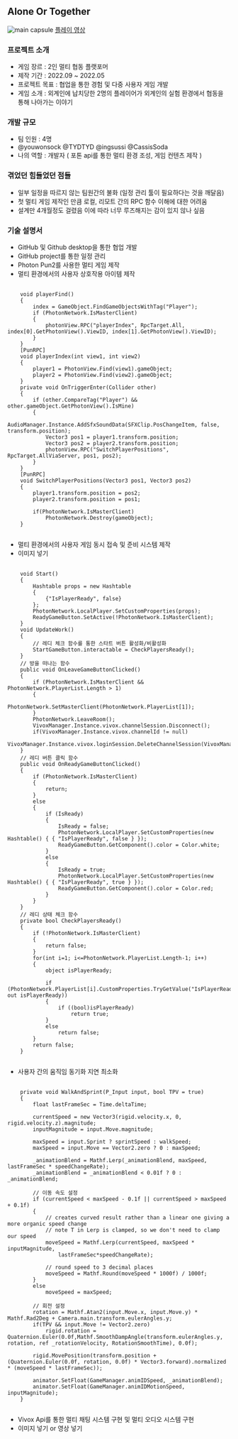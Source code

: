 ## Alone Or Together
![main capsule](https://github.com/TYDTYD/Alone_Or_Together_ver2/assets/48386074/011e6aa9-5e00-4a85-8a09-e9592388c956)
[플레이 영상](https://youtu.be/Okd6aUe-2yk)
### 프로젝트 소개
- 게임 장르 : 2인 멀티 협동 플랫포머
- 제작 기간 : 2022.09 ~ 2022.05
- 프로젝트 목표 : 협업을 통한 경험 및 다중 사용자 게임 개발
- 게임 소개 : 외계인에 납치당한 2명의 플레이어가 외계인의 실험 환경에서 협동을 통해 나아가는 이야기

### 개발 규모
- 팀 인원 : 4명
- @youwonsock @TYDTYD @ingsussi @CassisSoda
- 나의 역할 : 개발자 ( 포톤 api를 통한 멀티 환경 조성, 게임 컨텐츠 제작 )

### 겪었던 힘들었던 점들
- 일부 일정을 따르지 않는 팀원간의 불화 (일정 관리 툴이 필요하다는 것을 깨달음)
- 첫 멀티 게임 제작인 만큼 로컬, 리모트 간의 RPC 함수 이해에 대한 어려움
- 설계만 4개월정도 걸렸음 이에 따라 너무 루즈해지는 감이 있지 않나 싶음
### 기술 설명서
- GitHub 및 Github desktop을 통한 협업 개발
- GitHub project를 통한 일정 관리
- Photon Pun2를 사용한 멀티 게임 제작
- 멀티 환경에서의 사용자 상호작용 아이템 제작
<pre>
  <code>
    void playerFind()
    {
        index = GameObject.FindGameObjectsWithTag("Player");
        if (PhotonNetwork.IsMasterClient)
        {
            photonView.RPC("playerIndex", RpcTarget.All, index[0].GetPhotonView().ViewID, index[1].GetPhotonView().ViewID);
        }
    }
    [PunRPC]
    void playerIndex(int view1, int view2)
    {
        player1 = PhotonView.Find(view1).gameObject;
        player2 = PhotonView.Find(view2).gameObject;
    }
    private void OnTriggerEnter(Collider other)
    {
        if (other.CompareTag("Player") && other.gameObject.GetPhotonView().IsMine)
        {
            AudioManager.Instance.AddSfxSoundData(SFXClip.PosChangeItem, false, transform.position);
            Vector3 pos1 = player1.transform.position;
            Vector3 pos2 = player2.transform.position;
            photonView.RPC("SwitchPlayerPositions", RpcTarget.AllViaServer, pos1, pos2);
        }
    }
    [PunRPC]
    void SwitchPlayerPositions(Vector3 pos1, Vector3 pos2)
    {
        player1.transform.position = pos2;
        player2.transform.position = pos1;

        if(PhotonNetwork.IsMasterClient)
            PhotonNetwork.Destroy(gameObject);
    }
  </code>
</pre>
- 멀티 환경에서의 사용자 게임 동시 접속 및 준비 시스템 제작
- 이미지 넣기
<pre>
  <code>
    void Start()
    {
        Hashtable props = new Hashtable
        {
            {"IsPlayerReady", false}
        };
        PhotonNetwork.LocalPlayer.SetCustomProperties(props);
        ReadyGameButton.SetActive(!PhotonNetwork.IsMasterClient);
    }
    void UpdateWork()
    {
        // 레디 체크 함수를 통한 스타트 버튼 활성화/비활성화
        StartGameButton.interactable = CheckPlayersReady();
    }
    // 방을 떠나는 함수
    public void OnLeaveGameButtonClicked()
    {
        if (PhotonNetwork.IsMasterClient && PhotonNetwork.PlayerList.Length > 1)
        {
            PhotonNetwork.SetMasterClient(PhotonNetwork.PlayerList[1]);
        }
        PhotonNetwork.LeaveRoom();
        VivoxManager.Instance.vivox.channelSession.Disconnect();
        if(VivoxManager.Instance.vivox.channelId != null)
            VivoxManager.Instance.vivox.loginSession.DeleteChannelSession(VivoxManager.Instance.vivox.channelId);
    }
    // 레디 버튼 클릭 함수
    public void OnReadyGameButtonClicked()
    {
        if (PhotonNetwork.IsMasterClient)
        {
            return;
        }
        else
        {
            if (IsReady)
            {
                IsReady = false;
                PhotonNetwork.LocalPlayer.SetCustomProperties(new Hashtable() { { "IsPlayerReady", false } });
                ReadyGameButton.GetComponent<Image>().color = Color.white;
            }
            else
            {
                IsReady = true;
                PhotonNetwork.LocalPlayer.SetCustomProperties(new Hashtable() { { "IsPlayerReady", true } });
                ReadyGameButton.GetComponent<Image>().color = Color.red;
            }
        }
    }
    // 레디 상태 체크 함수
    private bool CheckPlayersReady()
    {
        if (!PhotonNetwork.IsMasterClient)
        {
            return false;
        }
        for(int i=1; i<=PhotonNetwork.PlayerList.Length-1; i++)
        {
            object isPlayerReady;
            
            if (PhotonNetwork.PlayerList[i].CustomProperties.TryGetValue("IsPlayerReady", out isPlayerReady))
            {
                if ((bool)isPlayerReady)
                    return true;
            }
            else
                return false;
        }
        return false;
    }
  </code>
</pre>
- 사용자 간의 움직임 동기화 지연 최소화
<pre>
  <code>
    private void WalkAndSprint(P_Input input, bool TPV = true)
    {
        float lastFrameSec = Time.deltaTime;

        currentSpeed = new Vector3(rigid.velocity.x, 0, rigid.velocity.z).magnitude;
        inputMagnitude = input.Move.magnitude;

        maxSpeed = input.Sprint ? sprintSpeed : walkSpeed;
        maxSpeed = input.Move == Vector2.zero ? 0 : maxSpeed;

        _animationBlend = Mathf.Lerp(_animationBlend, maxSpeed, lastFrameSec * speedChangeRate);
        _animationBlend = _animationBlend < 0.01f ? 0 : _animationBlend;

        // 이동 속도 설정
        if (currentSpeed < maxSpeed - 0.1f || currentSpeed > maxSpeed + 0.1f)
        {
            // creates curved result rather than a linear one giving a more organic speed change
            // note T in Lerp is clamped, so we don't need to clamp our speed
            moveSpeed = Mathf.Lerp(currentSpeed, maxSpeed * inputMagnitude,
                lastFrameSec*speedChangeRate);

            // round speed to 3 decimal places
            moveSpeed = Mathf.Round(moveSpeed * 1000f) / 1000f;
        }
        else
            moveSpeed = maxSpeed;

        // 회전 설정
        rotation = Mathf.Atan2(input.Move.x, input.Move.y) * Mathf.Rad2Deg + Camera.main.transform.eulerAngles.y;
        if(TPV && input.Move != Vector2.zero)
            rigid.rotation = Quaternion.Euler(0.0f,Mathf.SmoothDampAngle(transform.eulerAngles.y, rotation, ref _rotationVelocity, RotationSmoothTime), 0.0f);

        rigid.MovePosition(transform.position + (Quaternion.Euler(0.0f, rotation, 0.0f) * Vector3.forward).normalized * (moveSpeed * lastFrameSec));

        animator.SetFloat(GameManager.animIDSpeed, _animationBlend);
        animator.SetFloat(GameManager.animIDMotionSpeed, inputMagnitude);
    }
  </code>
</pre>
- Vivox Api를 통한 멀티 채팅 시스템 구현 및 멀티 오디오 시스템 구현
- 이미지 넣기 or 영상 넣기
